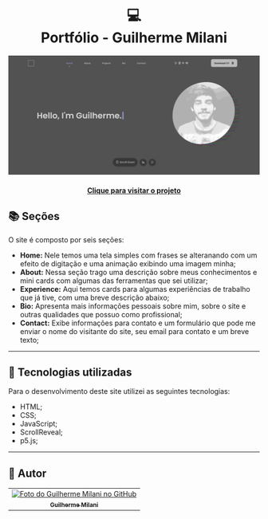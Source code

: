 <h1 align="center">
  💻<br>Portfólio - Guilherme Milani
</h1>

![Resultado final do projeto](assets/images/preview.png)

<h4 align="center"><a href="https://guimilani.github.io/">Clique para visitar o projeto</a></h4>

## 📚 Seções

O site é composto por seis seções:

- **Home:** Nele temos uma tela simples com frases se alteranando com um efeito de digitação e uma animação exibindo uma imagem minha;
- **About:** Nessa seção trago uma descrição sobre meus conhecimentos e mini cards com algumas das ferramentas que sei utilizar;
- **Experience:** Aqui temos cards para algumas experiências de trabalho que já tive, com uma breve descrição abaixo;
- **Bio:** Apresenta mais informações pessoais sobre mim, sobre o site e outras qualidades que possuo como profissional;
- **Contact:** Exibe informações para contato e um formulário que pode me enviar o nome do visitante do site, seu email para contato e um breve texto;

---

## 💼 Tecnologias utilizadas

Para o desenvolvimento deste site utilizei as seguintes tecnologias:

- HTML;
- CSS;
- JavaScript;
- ScrollReveal;
- p5.js;

---

<h2>🦄 Autor</h2>

<table>
  <tr>
    <td align="center">
      <a href="https://github.com/guimilani">
        <img src="https://github.com/guimilani.png" width="100px;" alt="Foto do Guilherme Milani no GitHub"/><br>
        <sub>
          <b>Guilherme Milani</b>
        </sub>
      </a>
    </td>
  </tr>
</table>